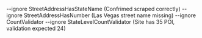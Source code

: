 --ignore StreetAddressHasStateName (Confrimed scraped correctly)
--ignore StreetAddressHasNumber (Las Vegas street name missing)
--ignore CountValidator --ignore StateLevelCountValidator (Site has 35 POI, validation expected 24)
